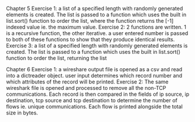 Chapter 5
Exercise 1: a list of a specified length with randomly generated elements is created. The list is passed to a function which uses the built in list.sort() function to order the list, where the function returns the [-1] indexed value ie. the maximum value.
Exercise 2: 2 functions are written. 1 is a recursive function, the other iterative. a user entered number is passed to both of these functions to show that they produce identical results.
Exercise 3: a list of a specified length with randomly generated elements is created. The list is passed to a function which uses the built in list.sort() function to order the list, returning the list

Chapter 6
Exercise 1: a wireshare output file is opened as a csv and read into a dictreader object. user input determines which record number and which attributes of the record will be printed.
Exercise 2: The same wireshark file is opened and processed to remove all the non-TCP communications. Each record is then compared in the fields of ip source, ip destination, tcp source and tcp destination to determine the number of flows ie. unique communications. Each flow is printed alongside the total size in bytes.